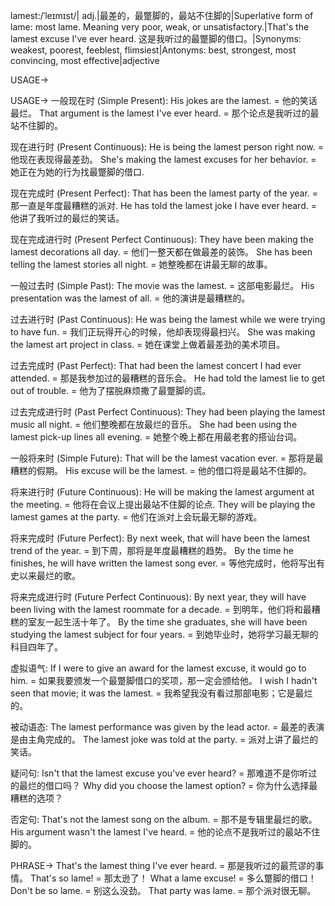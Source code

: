 lamest:/ˈleɪmɪst/| adj.|最差的，最蹩脚的，最站不住脚的|Superlative form of lame: most lame.  Meaning very poor, weak, or unsatisfactory.|That's the lamest excuse I've ever heard. 这是我听过的最蹩脚的借口。|Synonyms:  weakest, poorest, feeblest, flimsiest|Antonyms: best, strongest, most convincing, most effective|adjective

USAGE->

USAGE->
一般现在时 (Simple Present):
His jokes are the lamest. = 他的笑话最烂。
That argument is the lamest I've ever heard. = 那个论点是我听过的最站不住脚的。

现在进行时 (Present Continuous):
He is being the lamest person right now. = 他现在表现得最差劲。
She's making the lamest excuses for her behavior. = 她正在为她的行为找最蹩脚的借口.

现在完成时 (Present Perfect):
That has been the lamest party of the year. = 那一直是年度最糟糕的派对.
He has told the lamest joke I have ever heard. = 他讲了我听过的最烂的笑话。

现在完成进行时 (Present Perfect Continuous):
They have been making the lamest decorations all day. = 他们一整天都在做最差的装饰。
She has been telling the lamest stories all night. = 她整晚都在讲最无聊的故事。

一般过去时 (Simple Past):
The movie was the lamest. = 这部电影最烂。
His presentation was the lamest of all. = 他的演讲是最糟糕的。

过去进行时 (Past Continuous):
He was being the lamest while we were trying to have fun. = 我们正玩得开心的时候，他却表现得最扫兴。
She was making the lamest art project in class. = 她在课堂上做着最差劲的美术项目。

过去完成时 (Past Perfect):
That had been the lamest concert I had ever attended. = 那是我参加过的最糟糕的音乐会。
He had told the lamest lie to get out of trouble. = 他为了摆脱麻烦撒了最蹩脚的谎。

过去完成进行时 (Past Perfect Continuous):
They had been playing the lamest music all night. = 他们整晚都在放最烂的音乐。
She had been using the lamest pick-up lines all evening. = 她整个晚上都在用最老套的搭讪台词。


一般将来时 (Simple Future):
That will be the lamest vacation ever. = 那将是最糟糕的假期。
His excuse will be the lamest. = 他的借口将是最站不住脚的。

将来进行时 (Future Continuous):
He will be making the lamest argument at the meeting. = 他将在会议上提出最站不住脚的论点.
They will be playing the lamest games at the party. = 他们在派对上会玩最无聊的游戏。

将来完成时 (Future Perfect):
By next week, that will have been the lamest trend of the year. = 到下周，那将是年度最糟糕的趋势。
By the time he finishes, he will have written the lamest song ever. = 等他完成时，他将写出有史以来最烂的歌。

将来完成进行时 (Future Perfect Continuous):
By next year, they will have been living with the lamest roommate for a decade. = 到明年，他们将和最糟糕的室友一起生活十年了。
By the time she graduates, she will have been studying the lamest subject for four years. = 到她毕业时，她将学习最无聊的科目四年了。

虚拟语气:
If I were to give an award for the lamest excuse, it would go to him. = 如果我要颁发一个最蹩脚借口的奖项，那一定会颁给他。
I wish I hadn't seen that movie; it was the lamest. = 我希望我没有看过那部电影；它是最烂的。

被动语态:
The lamest performance was given by the lead actor. = 最差的表演是由主角完成的。
The lamest joke was told at the party. = 派对上讲了最烂的笑话。

疑问句:
Isn't that the lamest excuse you've ever heard? = 那难道不是你听过的最烂的借口吗？
Why did you choose the lamest option? = 你为什么选择最糟糕的选项？

否定句:
That's not the lamest song on the album. = 那不是专辑里最烂的歌。
His argument wasn't the lamest I've heard. = 他的论点不是我听过的最站不住脚的。


PHRASE->
That's the lamest thing I've ever heard. = 那是我听过的最荒谬的事情。
That's so lame! = 那太逊了！
What a lame excuse! = 多么蹩脚的借口！
Don't be so lame. = 别这么没劲。
That party was lame. = 那个派对很无聊。
